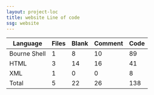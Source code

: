 ```yaml
---
layout: project-loc
title: website Line of code
ssg: website
---
```

<div class="table-responsive">
<table class="table">
<thead><tr>
<th>Language</th>
<th>Files</th>
<th>Blank</th>
<th>Comment</th>
<th>Code</th>
</tr></thead><tbody>
<tr><td>Bourne Shell</td><td> 1</td><td> 8</td><td> 10</td><td> 89</td></tr>
<tr><td>HTML</td><td> 3</td><td> 14</td><td> 16</td><td> 41</td></tr>
<tr><td>XML</td><td> 1</td><td> 0</td><td> 0</td><td> 8</td></tr>
<tr><td>Total</td><td>5</td><td>22</td><td>26</td><td>138</td></tr>
</tbody></table></div>
